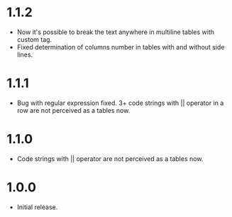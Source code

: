 # 1.1.2

-   Now it's possible to break the text anywhere in multiline tables with custom tag.
-   Fixed determination of columns number in tables with and without side lines.

# 1.1.1

-   Bug with regular expression fixed. 3+ code strings with || operator in a row are not perceived as a tables now.

# 1.1.0

-   Code strings with || operator are not perceived as a tables now.

# 1.0.0

-   Initial release.
